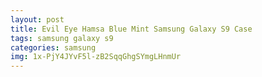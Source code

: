 ```yaml
---
layout: post
title: Evil Eye Hamsa Blue Mint Samsung Galaxy S9 Case
tags: samsung galaxy s9
categories: samsung
img: 1x-PjY4JYvF5l-zB2SqqGhgSYmgLHnmUr
---
```

